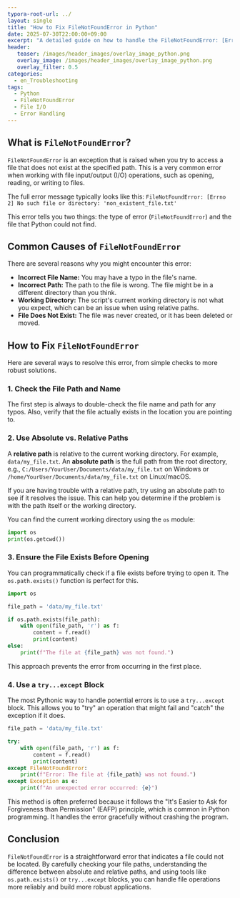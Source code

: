 ```yaml
---
typora-root-url: ../
layout: single
title: "How to Fix FileNotFoundError in Python"
date: 2025-07-30T22:00:00+09:00
excerpt: "A detailed guide on how to handle the FileNotFoundError: [Errno 2] No such file or directory in Python. Learn the common causes and effective solutions."
header:
   teaser: /images/header_images/overlay_image_python.png
   overlay_image: /images/header_images/overlay_image_python.png
   overlay_filter: 0.5
categories:
  - en_Troubleshooting
tags:
  - Python
  - FileNotFoundError
  - File I/O
  - Error Handling
---
```


## What is `FileNotFoundError`?

`FileNotFoundError` is an exception that is raised when you try to access a file that does not exist at the specified path. This is a very common error when working with file input/output (I/O) operations, such as opening, reading, or writing to files.

The full error message typically looks like this:
`FileNotFoundError: [Errno 2] No such file or directory: 'non_existent_file.txt'`

This error tells you two things: the type of error (`FileNotFoundError`) and the file that Python could not find.

## Common Causes of `FileNotFoundError`

There are several reasons why you might encounter this error:

- **Incorrect File Name:** You may have a typo in the file's name.
- **Incorrect Path:** The path to the file is wrong. The file might be in a different directory than you think.
- **Working Directory:** The script's current working directory is not what you expect, which can be an issue when using relative paths.
- **File Does Not Exist:** The file was never created, or it has been deleted or moved.

## How to Fix `FileNotFoundError`

Here are several ways to resolve this error, from simple checks to more robust solutions.

### 1. Check the File Path and Name

The first step is always to double-check the file name and path for any typos. Also, verify that the file actually exists in the location you are pointing to.

### 2. Use Absolute vs. Relative Paths

A **relative path** is relative to the current working directory. For example, `data/my_file.txt`.
An **absolute path** is the full path from the root directory, e.g., `C:/Users/YourUser/Documents/data/my_file.txt` on Windows or `/home/YourUser/Documents/data/my_file.txt` on Linux/macOS.

If you are having trouble with a relative path, try using an absolute path to see if it resolves the issue. This can help you determine if the problem is with the path itself or the working directory.

You can find the current working directory using the `os` module:

```python
import os
print(os.getcwd())
```

### 3. Ensure the File Exists Before Opening

You can programmatically check if a file exists before trying to open it. The `os.path.exists()` function is perfect for this.

```python
import os

file_path = 'data/my_file.txt'

if os.path.exists(file_path):
    with open(file_path, 'r') as f:
        content = f.read()
        print(content)
else:
    print(f"The file at {file_path} was not found.")
```

This approach prevents the error from occurring in the first place.

### 4. Use a `try...except` Block

The most Pythonic way to handle potential errors is to use a `try...except` block. This allows you to "try" an operation that might fail and "catch" the exception if it does.

```python
file_path = 'data/my_file.txt'

try:
    with open(file_path, 'r') as f:
        content = f.read()
        print(content)
except FileNotFoundError:
    print(f"Error: The file at {file_path} was not found.")
except Exception as e:
    print(f"An unexpected error occurred: {e}")
```

This method is often preferred because it follows the "It's Easier to Ask for Forgiveness than Permission" (EAFP) principle, which is common in Python programming. It handles the error gracefully without crashing the program.

## Conclusion

`FileNotFoundError` is a straightforward error that indicates a file could not be located. By carefully checking your file paths, understanding the difference between absolute and relative paths, and using tools like `os.path.exists()` or `try...except` blocks, you can handle file operations more reliably and build more robust applications.
